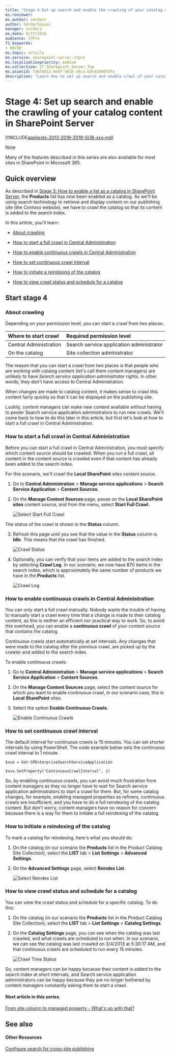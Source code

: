 ```yaml
---
title: "Stage 4 Set up search and enable the crawling of your catalog content in SharePoint Server"
ms.reviewer: 
ms.author: serdars
author: SerdarSoysal
manager: serdars
ms.date: 9/17/2016
audience: ITPro
f1.keywords:
- NOCSH
ms.topic: article
ms.service: sharepoint-server-itpro
ms.localizationpriority: medium
ms.collection: IT_Sharepoint_Server_Top
ms.assetid: fa67dd12-4d4f-483b-a9ca-b3c43d987dfa
description: "Learn how to set up search and enable crawl of your catalog content in SharePoint Server 2016."
---
```


# Stage 4: Set up search and enable the crawling of your catalog content in SharePoint Server

[!INCLUDE[appliesto-2013-2016-2019-SUB-xxx-md](../includes/appliesto-2013-2016-2019-SUB-xxx-md.md)]
  
> [!NOTE]
> Many of the features described in this series are also available for most sites in SharePoint in Microsoft 365. 
  
## Quick overview

As described in [Stage 3: How to enable a list as a catalog in SharePoint Server](stage-3-how-to-enable-a-list-as-a-catalog.md), the **Products** list has now been enabled as a catalog. As we'll be using search technology to retrieve and display content on our publishing site (the Contoso website), we have to crawl the catalog so that its content is added to the search index. 
  
In this article, you'll learn:
  
- [About crawling](stage-4-set-up-search-and-enable-the-crawling-of-your-catalog-content.md#BKMK_AboutCrawling)
    
- [How to start a full crawl in Central Administration](stage-4-set-up-search-and-enable-the-crawling-of-your-catalog-content.md#BKMK_HowtoStartaFullCrawlinCentralAdministration)
    
- [How to enable continuous crawls in Central Administration](stage-4-set-up-search-and-enable-the-crawling-of-your-catalog-content.md#BKMK_HowtoEnableContinuousCrawlsinCentralAdministration)
    
- [How to set continuous crawl interval](stage-4-set-up-search-and-enable-the-crawling-of-your-catalog-content.md#BKMK_HowtoSetContinuousCrawlInterval)
    
- [How to initiate a reindexing of the catalog](stage-4-set-up-search-and-enable-the-crawling-of-your-catalog-content.md#BKMK_HowtoInitiateaReindexingoftheCatalog)
    
- [How to view crawl status and schedule for a catalog](stage-4-set-up-search-and-enable-the-crawling-of-your-catalog-content.md#BKMK_HowtoViewCrawlStatusandScheduleforaCatalog)
    
## Start stage 4

### About crawling
<a name="BKMK_AboutCrawling"> </a>

Depending on your permission level, you can start a crawl from two places:
  
|**Where to start crawl**|**Required permission level**|
|:-----|:-----|
|Central Administration  <br/> |Search service application administrator  <br/> |
|On the catalog  <br/> |Site collection administrator  <br/> |
   
The reason that you can start a crawl from two places is that people who are working with catalog content (let's call them content managers) are unlikely to have  *Search service application administrator*  rights. In other words, they don't have access to Central Administration. 
  
When changes are made to catalog content, it makes sense to crawl this content fairly quickly so that it can be displayed on the publishing site.
  
Luckily, content managers can make new content available without having to pester Search service application administrators to run new crawls. We'll come back to how to do this later in this article, but first let's look at how to start a full crawl in Central Administration.
  
### How to start a full crawl in Central Administration
<a name="BKMK_HowtoStartaFullCrawlinCentralAdministration"> </a>

Before you can start a full crawl in Central Administration, you must specify which content source should be crawled. When you run a full crawl, all content in the content source is crawled even if that content has already been added to the search index.
  
For this scenario, we'll crawl the **Local SharePoint** sites content source. 
  
1. Go to **Central Administration** > **Manage service applications** > **Search Service Application** > **Content Sources**. 
    
2. On the **Manage Content Sources** page, pause on the **Local SharePoint sites** content source, and from the menu, select **Start Full Crawl**. 
    
     ![Select Start Full Crawl](../media/OTCSP_StartFullCrawl.png)
  
The status of the crawl is shown in the **Status** column. 
    
3. Refresh this page until you see that the value in the **Status** column is **Idle**. This means that the crawl has finished. 
    
     ![Crawl Status](../media/OTCSP_CrawlStatus.png)
  
4. Optionally, you can verify that your items are added to the search index by selecting **Crawl Log**. In our scenario, we now have 870 items in the search index, which is approximately the same number of products we have in the **Products** list. 
    
     ![Crawl Log](../media/OTCSP_CrawlLog.png)
  
### How to enable continuous crawls in Central Administration
<a name="BKMK_HowtoEnableContinuousCrawlsinCentralAdministration"> </a>

You can only start a full crawl manually. Nobody wants the trouble of having to manually start a crawl every time that a change is made to their catalog content, as this is neither an efficient nor practical way to work. So, to avoid this overhead, you can enable a **continuous crawl** of your content source that contains the catalog. 
  
Continuous crawls start automatically at set intervals. Any changes that were made to the catalog after the previous crawl, are picked up by the crawler and added to the search index.
  
To enable continuous crawls:
  
1. Go to **Central Administration** > **Manage service applications** > **Search Service Application** > **Content Sources**. 
    
2. On the **Manage Content Sources** page, select the content source for which you want to enable continuous crawl, in our scenario case, this is **Local SharePoint** sites. 
    
3. Select the option **Enable Continuous Crawls**. 
    
     ![Enable Continuous Crawls](../media/OTCSP_EnableContinuousCrawls.png)
  
### How to set continuous crawl interval
<a name="BKMK_HowtoSetContinuousCrawlInterval"> </a>

The default interval for continuous crawls is 15 minutes. You can set shorter intervals by using PowerShell. The code example below sets the continuous crawl interval to 1 minute.
  
```
$ssa = Get-SPEnterpriseSearchServiceApplication
```

```
$ssa.SetProperty("ContinuousCrawlInterval", 1)
```

So, by enabling continuous crawls, you can avoid much frustration from content managers as they no longer have to wait for Search service application administrators to start a crawl for them. But, for some catalog changes, for example, enabling managed properties as refiners, continuous crawls are insufficient, and you have to do a full reindexing of the catalog content. But don't worry, content managers have no reason for concern because there is a way for them to initiate a full reindexing of the catalog.
  
### How to initiate a reindexing of the catalog
<a name="BKMK_HowtoInitiateaReindexingoftheCatalog"> </a>

To mark a catalog for reindexing, here's what you should do:
  
1. On the catalog (in our scenario the **Products** list in the Product Catalog Site Collection), select the **LIST** tab > **List Settings** > **Advanced Settings**. 
    
2. On the **Advanced Settings** page, select **Reindex List**. 
    
     ![Select Reindex List](../media/OTCSP_ReindexList.png)
  
### How to view crawl status and schedule for a catalog
<a name="BKMK_HowtoViewCrawlStatusandScheduleforaCatalog"> </a>

You can view the crawl status and schedule for a specific catalog. To do this:
  
1. On the catalog (in our scenario the **Products** list in the Product Catalog Site Collection), select the **LIST** tab > **List Settings** > **Catalog Settings**. 
    
2. On the **Catalog Settings** page, you can see when the catalog was last crawled, and what crawls are scheduled to run when. In our scenario, we can see the catalog was last crawled on 3/4/2013 at 5:30:17 AM, and that continuous crawls are scheduled to run every 15 minutes. 
    
     ![Crawl Time Status](../media/OTCSP_CrawlTimeStatus.png)
  
So, content managers can be happy because their content is added to the search index at short intervals, and Search service application administrators can be happy because they are no longer bothered by content managers constantly asking them to start a crawl.
  
#### Next article in this series

[From site column to managed property - What's up with that?](from-site-column-to-managed-propertywhat-s-up-with-that.md)
  
## See also

#### Other Resources

[Configure search for cross-site publishing](configure-cross-site-publishing.md#BKMK_Configure_search)


